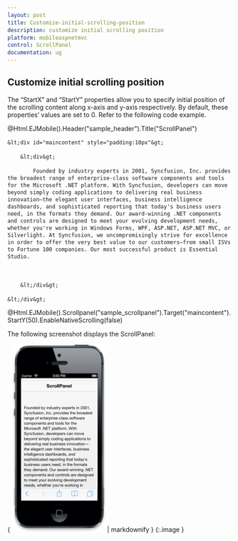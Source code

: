 ```yaml
---
layout: post
title: Customize-initial-scrolling-position
description: customize initial scrolling position	
platform: mobileaspnetmvc
control: ScrollPanel
documentation: ug
---
```


## Customize initial scrolling position	

The “StartX” and “StartY” properties allow you to specify initial position of the scrolling content along x-axis and y-axis respectively. By default, these properties’ values are set to 0. Refer to the following code example.



@Html.EJMobile().Header("sample_header").Title("ScrollPanel")

    &lt;div id="maincontent" style="padding:10px"&gt;

        &lt;div&gt;

            Founded by industry experts in 2001, Syncfusion, Inc. provides the broadest range of enterprise-class software components and tools for the Microsoft .NET platform. With Syncfusion, developers can move beyond simply coding applications to delivering real business innovation—the elegant user interfaces, business intelligence dashboards, and sophisticated reporting that today's business users need, in the formats they demand. Our award-winning .NET components and controls are designed to meet your evolving development needs, whether you're working in Windows Forms, WPF, ASP.NET, ASP.NET MVC, or Silverlight. At Syncfusion, we uncompromisingly strive for excellence in order to offer the very best value to our customers—from small ISVs to Fortune 100 companies. Our most successful product is Essential Studio.



        &lt;/div&gt;

    &lt;/div&gt; 



@Html.EJMobile().Scrollpanel("sample_scrollpanel").Target("maincontent").StartY(50).EnableNativeScrolling(false)

The following screenshot displays the ScrollPanel:

{ ![](Customize-initial-scrolling-position_images/Customize-initial-scrolling-position_img1.png) | markdownify }
{:.image }


